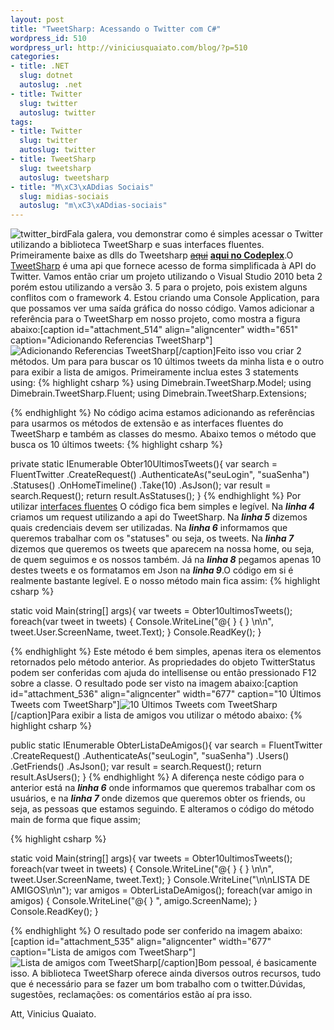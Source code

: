 ```yaml
--- 
layout: post
title: "TweetSharp: Acessando o Twitter com C#"
wordpress_id: 510
wordpress_url: http://viniciusquaiato.com/blog/?p=510
categories: 
- title: .NET
  slug: dotnet
  autoslug: .net
- title: Twitter
  slug: twitter
  autoslug: twitter
tags: 
- title: Twitter
  slug: twitter
  autoslug: twitter
- title: TweetSharp
  slug: tweetsharp
  autoslug: tweetsharp
- title: "M\xC3\xADdias Sociais"
  slug: midias-sociais
  autoslug: "m\xC3\xADdias-sociais"
---
```

![twitter_bird](http://viniciusquaiato.com/images_posts/twitter_bird.jpg "twitter_bird")Fala galera, vou demonstrar como é simples acessar o Twitter utilizando a biblioteca TweetSharp e suas interfaces fluentes. Primeiramente baixe as dlls do Tweetsharp <del datetime="2010-07-03T17:56:57+00:00">[aqui](http://code.google.com/p/tweetsharp/)</del> [**aqui no Codeplex**](http://tweetsharp.codeplex.com/).O [TweetSharp](http://tweetsharp.com/) é uma api que fornece acesso de forma simplificada à API do Twitter. Vamos então criar um projeto utilizando o Visual Studio 2010 beta 2 porém estou utilizando a versão 3. 5 para o projeto, pois existem alguns conflitos com o framework 4. Estou criando uma Console Application, para que possamos ver uma saída gráfica do nosso código. Vamos adicionar a referência para o TweetSharp em nosso projeto, como mostra a figura abaixo:[caption id="attachment_514" align="aligncenter" width="651" caption="Adicionando Referencias TweetSharp"]![Adicionando Referencias TweetSharp](http://viniciusquaiato.com/images_posts/Referencias-TweetSharp.jpg "Adicionando Referencias TweetSharp")[/caption]Feito isso vou criar 2 métodos. Um para para buscar os 10 últimos tweets da minha lista e o outro para exibir a lista de amigos. Primeiramente inclua estes 3 statements using:
{% highlight csharp %}
using Dimebrain.TweetSharp.Model;
    using Dimebrain.TweetSharp.Fluent;
    using Dimebrain.TweetSharp.Extensions;
    
{% endhighlight %}
No código acima estamos adicionando as referências para usarmos os métodos de extensão e as interfaces fluentes do TweetSharp e também as classes do mesmo. Abaixo temos o método que busca os 10 últimos tweets:
{% highlight csharp %}

private 
static IEnumerable<twitterstatus> Obter10UltimosTweets(){
var search = FluentTwitter                    .CreateRequest()                    .AuthenticateAs("seuLogin", "suaSenha")                    .Statuses()                    .OnHomeTimeline()                    .Take(10)                    .AsJson();
var result = search.Request();
return result.AsStatuses();
    }
</twitterstatus>
{% endhighlight %}
Por utilizar [interfaces fluentes](http://en.wikipedia.org/wiki/Fluent_interface) O código fica bem simples e legível. Na **_linha 4_** criamos um request utilizando a api do TweetSharp. Na **_linha 5_** dizemos quais credenciais devem ser utilizadas. Na **_linha 6_** informamos que queremos trabalhar com os "statuses" ou seja, os tweets. Na **_linha 7_** dizemos que queremos os tweets que aparecem na nossa home, ou seja, de quem seguimos e os nossos também. Já na **_linha 8_** pegamos apenas 10 destes tweets e os formatamos em Json na **_linha 9_**.O código em si é realmente bastante legível. E o nosso método main fica assim:
{% highlight csharp %}

static void Main(string[] args){
var tweets = Obter10ultimosTweets();
foreach(var tweet in tweets)    {        Console.WriteLine("@{
}
 {
}
\n\n", tweet.User.ScreenName, tweet.Text);
    }
    Console.ReadKey();
    }

{% endhighlight %}
Este método é bem simples, apenas itera os elementos retornados pelo método anterior. As propriedades do objeto TwitterStatus podem ser conferidas com ajuda do intellisense ou então pressionado F12 sobre a classe. O resultado pode ser visto na imagem abaixo:[caption id="attachment_536" align="aligncenter" width="677" caption="10 Últimos Tweets com TweetSharp"]![10 Últimos Tweets com TweetSharp](http://viniciusquaiato.com/images_posts/10UltimosTweets.jpg "10 Últimos Tweets com TweetSharp")[/caption]Para exibir a lista de amigos vou utilizar o método abaixo:
{% highlight csharp %}

public 
static IEnumerable<twitteruser> ObterListaDeAmigos(){
var search = FluentTwitter                    .CreateRequest()                    .AuthenticateAs("seuLogin", "suaSenha")                    .Users()                    .GetFriends()                    .AsJson();
var result = search.Request();
return result.AsUsers();
    }
</twitteruser>
{% endhighlight %}
A diferença neste código para o anterior está na **_linha 6_** onde informamos que queremos trabalhar com os usuários, e na **_linha 7_** onde dizemos que queremos obter os friends, ou seja, as pessoas que estamos seguindo. E alteramos o código do método main de forma que fique assim;
    
{% highlight csharp %}

static void Main(string[] args){
var tweets = Obter10ultimosTweets();
foreach(var tweet in tweets)    {        Console.WriteLine("@{
}
 {
}
\n\n", tweet.User.ScreenName, tweet.Text);
    }
    Console.WriteLine("\n\nLISTA DE AMIGOS\n\n");
var amigos = ObterListaDeAmigos();
foreach(var amigo in amigos)    {        Console.WriteLine("@{
}
", amigo.ScreenName);
    }
    Console.ReadKey();
    }

{% endhighlight %}
O resultado pode ser conferido na imagem abaixo:[caption id="attachment_535" align="aligncenter" width="677" caption="Lista de amigos com TweetSharp"]![Lista de amigos com TweetSharp](http://viniciusquaiato.com/images_posts/lista-de-amigos.jpg "Lista de amigos com TweetSharp")[/caption]Bom pessoal, é basicamente isso. A biblioteca TweetSharp oferece ainda diversos outros recursos, tudo que é necessário para se fazer um bom trabalho com o twitter.Dúvidas, sugestões, reclamações: os comentários estão aí pra isso.

Att,
Vinicius Quaiato.

